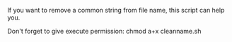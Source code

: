 If you want to remove a common string from file name, this script can help you.

Don't forget to give execute permission:
	chmod a+x cleanname.sh